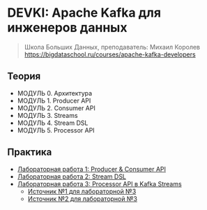 # DEVKI: Apache Kafka для инженеров данных
> Школа Больших Данных, преподаватель: Михаил Королев
> https://bigdataschool.ru/courses/apache-kafka-developers

## Теория
- МОДУЛЬ 0. Архитектура
- МОДУЛЬ 1. Producer API
- МОДУЛЬ 2. Consumer API
- МОДУЛЬ 3. Streams
- МОДУЛЬ 4. Stream DSL
- МОДУЛЬ 5. Processor API


## Практика
- [Лабораторная работа 1: Producer & Consumer API](lab1.md)
- [Лабораторная работа 2: Stream DSL](lab2.md)
- [Лабораторная работа 3: Processor API в Kafka Streams](lab3.md)
  - [Источник №1 для лабораторной №3](lab3_src_1.md)
  - [Источник №2 для лабораторной №3](lab3_src_2.md)

